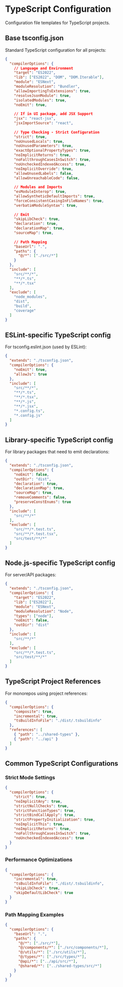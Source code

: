 # TypeScript Configuration

Configuration file templates for TypeScript projects.

## Base tsconfig.json

Standard TypeScript configuration for all projects:

```json
{
  "compilerOptions": {
    // Language and Environment
    "target": "ES2022",
    "lib": ["ES2022", "DOM", "DOM.Iterable"],
    "module": "ESNext",
    "moduleResolution": "Bundler",
    "allowImportingTsExtensions": true,
    "resolveJsonModule": true,
    "isolatedModules": true,
    "noEmit": true,
    
    // If in UI package, add JSX Support
    "jsx": "react-jsx",
    "jsxImportSource": "react",
    
    // Type Checking - Strict Configuration
    "strict": true,
    "noUnusedLocals": true,
    "noUnusedParameters": true,
    "exactOptionalPropertyTypes": true,
    "noImplicitReturns": true,
    "noFallthroughCasesInSwitch": true,
    "noUncheckedIndexedAccess": true,
    "noImplicitOverride": true,
    "allowUnusedLabels": false,
    "allowUnreachableCode": false,
    
    // Modules and Imports
    "esModuleInterop": true,
    "allowSyntheticDefaultImports": true,
    "forceConsistentCasingInFileNames": true,
    "verbatimModuleSyntax": true,
    
    // Emit
    "skipLibCheck": true,
    "declaration": true,
    "declarationMap": true,
    "sourceMap": true,
    
    // Path Mapping
    "baseUrl": ".",
    "paths": {
      "@/*": ["./src/*"]
    }
  },
  "include": [
    "src/**/*",
    "**/*.ts",
    "**/*.tsx"
  ],
  "exclude": [
    "node_modules",
    "dist",
    "build",
    "coverage"
  ]
}
```

## ESLint-specific TypeScript config

For tsconfig.eslint.json (used by ESLint):

```json
{
  "extends": "./tsconfig.json",
  "compilerOptions": {
    "noEmit": true,
    "allowJs": true
  },
  "include": [
    "src/**/*",
    "**/*.ts",
    "**/*.tsx",
    "**/*.js",
    "**/*.jsx",
    "*.config.ts",
    "*.config.js"
  ]
}
```

## Library-specific TypeScript config

For library packages that need to emit declarations:

```json
{
  "extends": "./tsconfig.json",
  "compilerOptions": {
    "noEmit": false,
    "outDir": "dist",
    "declaration": true,
    "declarationMap": true,
    "sourceMap": true,
    "removeComments": false,
    "preserveConstEnums": true
  },
  "include": [
    "src/**/*"
  ],
  "exclude": [
    "src/**/*.test.ts",
    "src/**/*.test.tsx",
    "src/test/**/*"
  ]
}
```

## Node.js-specific TypeScript config

For server/API packages:

```json
{
  "extends": "./tsconfig.json",
  "compilerOptions": {
    "target": "ES2022",
    "lib": ["ES2022"],
    "module": "ESNext",
    "moduleResolution": "Node",
    "types": ["node"],
    "noEmit": false,
    "outDir": "dist"
  },
  "include": [
    "src/**/*"
  ],
  "exclude": [
    "src/**/*.test.ts",
    "src/test/**/*"
  ]
}
```

## TypeScript Project References

For monorepos using project references:

```json
{
  "compilerOptions": {
    "composite": true,
    "incremental": true,
    "tsBuildInfoFile": "./dist/.tsbuildinfo"
  },
  "references": [
    { "path": "../shared-types" },
    { "path": "../api" }
  ]
}
```

## Common TypeScript Configurations

### Strict Mode Settings
```json
{
  "compilerOptions": {
    "strict": true,
    "noImplicitAny": true,
    "strictNullChecks": true,
    "strictFunctionTypes": true,
    "strictBindCallApply": true,
    "strictPropertyInitialization": true,
    "noImplicitThis": true,
    "noImplicitReturns": true,
    "noFallthroughCasesInSwitch": true,
    "noUncheckedIndexedAccess": true
  }
}
```

### Performance Optimizations
```json
{
  "compilerOptions": {
    "incremental": true,
    "tsBuildInfoFile": "./dist/.tsbuildinfo",
    "skipLibCheck": true,
    "skipDefaultLibCheck": true
  }
}
```

### Path Mapping Examples
```json
{
  "compilerOptions": {
    "baseUrl": ".",
    "paths": {
      "@/*": ["./src/*"],
      "@/components/*": ["./src/components/*"],
      "@/utils/*": ["./src/utils/*"],
      "@/types/*": ["./src/types/*"],
      "@api/*": ["../api/src/*"],
      "@shared/*": ["../shared-types/src/*"]
    }
  }
}
```